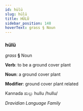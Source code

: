 ```yaml
---
id: hülü
slug: hülü
title: HÜLÜ
sidebar_position: 148
hoverText: grass § Noun
---
```


### hülü

*grass* **§** Noun

**Verb**: to be a ground cover plant

**Noun**: a ground cover plant

**Modifier**: ground cover plant related

Kannada ಹುಲ್ಲು hullu /hullu/

*Dravidian Language Family*